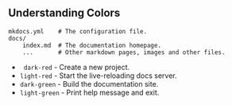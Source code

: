 ## Understanding Colors

    mkdocs.yml    # The configuration file.
    docs/
        index.md  # The documentation homepage.
        ...       # Other markdown pages, images and other files.

* ` dark-red` - Create a new project.
* `light-red` - Start the live-reloading docs server.
* `dark-green` - Build the documentation site.
* `light-green` - Print help message and exit.